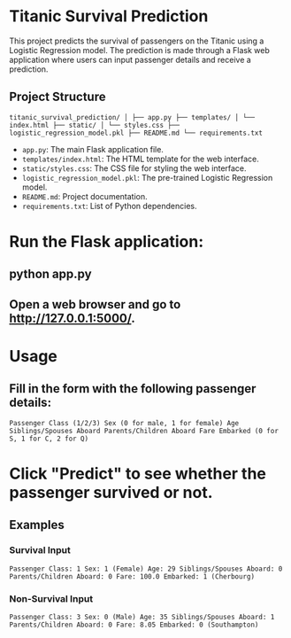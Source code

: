 # Titanic Survival Prediction

This project predicts the survival of passengers on the Titanic using a Logistic Regression model. The prediction is made through a Flask web application where users can input passenger details and receive a prediction.

## Project Structure

`titanic_survival_prediction/
│
├── app.py
├── templates/
│ └── index.html
├── static/
│ └── styles.css
├── logistic_regression_model.pkl
├── README.md
└── requirements.txt`

- `app.py`: The main Flask application file.
- `templates/index.html`: The HTML template for the web interface.
- `static/styles.css`: The CSS file for styling the web interface.
- `logistic_regression_model.pkl`: The pre-trained Logistic Regression model.
- `README.md`: Project documentation.
- `requirements.txt`: List of Python dependencies.


# Run the Flask application:

## python app.py

## Open a web browser and go to http://127.0.0.1:5000/.


# Usage
## Fill in the form with the following passenger details:

`Passenger Class (1/2/3)
Sex (0 for male, 1 for female)
Age
Siblings/Spouses Aboard
Parents/Children Aboard
Fare
Embarked (0 for S, 1 for C, 2 for Q)`
# Click "Predict" to see whether the passenger survived or not.

## Examples
### Survival Input
`Passenger Class: 1
Sex: 1 (Female)
Age: 29
Siblings/Spouses Aboard: 0
Parents/Children Aboard: 0
Fare: 100.0
Embarked: 1 (Cherbourg)`
### Non-Survival Input
`Passenger Class: 3
Sex: 0 (Male)
Age: 35
Siblings/Spouses Aboard: 1
Parents/Children Aboard: 0
Fare: 8.05
Embarked: 0 (Southampton)`
